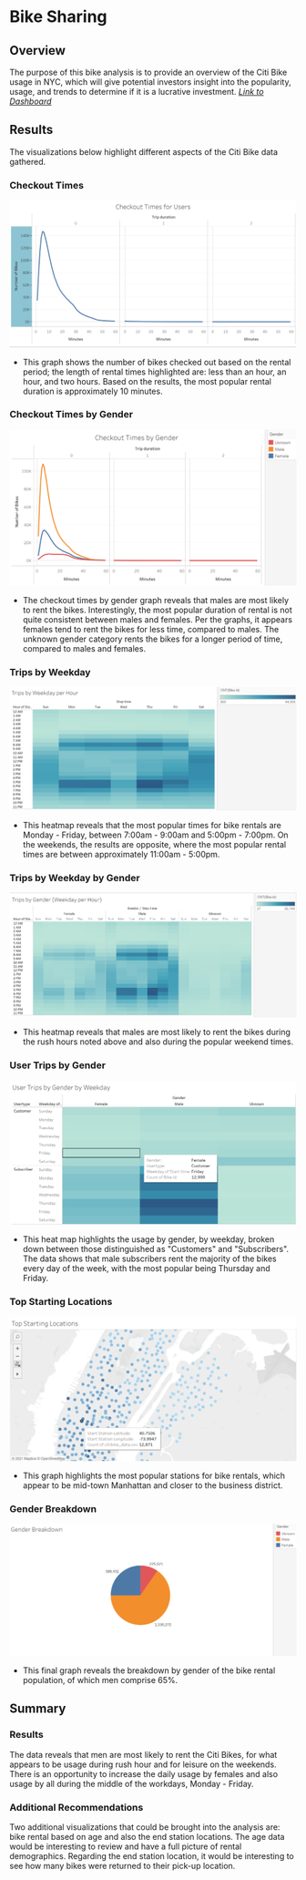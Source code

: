 # Bike Sharing
## Overview
The purpose of this bike analysis is to provide an overview of the Citi Bike usage in NYC, which will give potential investors insight into the popularity, usage, and trends to determine if it is a lucrative investment.
[_Link to Dashboard_](https://public.tableau.com/profile/tiffany5071#!/vizhome/CitiBikeChallenge_16198025735060/Story1?publish=yes)

## Results
The visualizations below highlight different aspects of the Citi Bike data gathered.
### Checkout Times
![Checkout Times](Images/Checkout_Times_for_Users.png)
 - This graph shows the number of bikes checked out based on the rental period; the length of rental times highlighted are: less than an hour, an hour, and two hours.  Based on the results, the most popular rental duration is approximately 10 minutes.
### Checkout Times by Gender
![Checkout Times by Gender](Images/Checkout_Times_by_Gender.png)
 - The checkout times by gender graph reveals that males are most likely to rent the bikes.  Interestingly, the most popular duration of rental is not quite consistent between males and females.  Per the graphs, it appears females tend to rent the bikes for less time, compared to males. The unknown gender category rents the bikes for a longer period of time, compared to males and females.
### Trips by Weekday
![Trips by Weekday](Images/Trips_by_Weekday_Per_Hour.png)
 - This heatmap reveals that the most popular times for bike rentals are Monday - Friday, between 7:00am - 9:00am and 5:00pm - 7:00pm. On the weekends, the results are opposite, where the most popular rental times are between approximately 11:00am - 5:00pm. 

### Trips by Weekday by Gender
![Trips by Weekday by Gender](Images/Trips_by_Gender_Weekday_Per_Hour.png)
 - This heatmap reveals that males are most likely to rent the bikes during the rush hours noted above and also during the popular weekend times.
 
### User Trips by Gender
![User Trips by Gender](Images/User_Trips_by_Gender_by_Weekday.png)
 - This heat map highlights the usage by gender, by weekday, broken down between those distinguished as "Customers" and "Subscribers".  The data shows that male subscribers rent the majority of the bikes every day of the week, with the most popular being Thursday and Friday.

### Top Starting Locations
![Top Starting Locations](Images/Top_Starting_Locations.png)
 - This graph highlights the most popular stations for bike rentals, which appear to be mid-town Manhattan and closer to the business district.

### Gender Breakdown
![Gender Breakdown](Images/Gender_Breakdown.png)
 - This final graph reveals the breakdown by gender of the bike rental population, of which men comprise 65%.
 
## Summary
### Results
The data reveals that men are most likely to rent the Citi Bikes, for what appears to be usage during rush hour and for leisure on the weekends. There is an opportunity to increase the daily usage by females and also usage by all during the middle of the workdays, Monday - Friday.  
### Additional Recommendations
Two additional visualizations that could be brought into the analysis are: bike rental based on age and also the end station locations. The age data would be interesting to review and have a full picture of rental demographics. Regarding the end station location, it would be interesting to see how many bikes were returned to their pick-up location.
